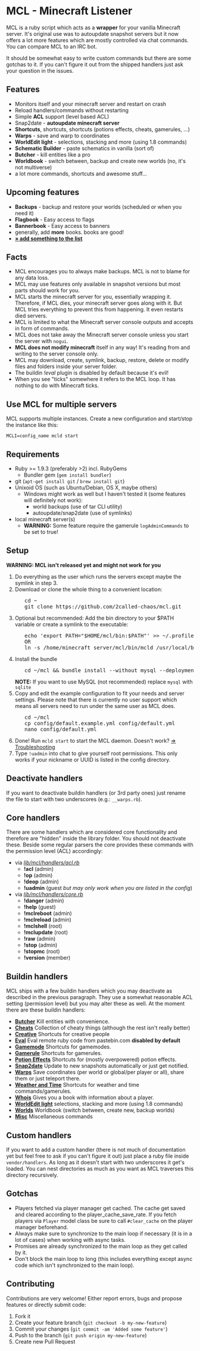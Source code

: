 # MCL - Minecraft Listener

MCL is a ruby script which acts as a **wrapper** for your vanilla Minecraft server. It's original use was to autoupdate snapshot servers but it now offers a lot more features which are mostly controlled via chat commands. You can compare MCL to an IRC bot.

It should be somewhat easy to write custom commands but there are some gotchas to it. If you can't figure it out from
the shipped handlers just ask your question in the issues.



## Features
  * Monitors itself and your minecraft server and restart on crash
  * Reload handlers/commands without restarting
  * Simple **ACL** support (level based ACL)
  * Snap2date - **autoupdate minecraft server**
  * **Shortcuts**, shortcuts, shortcuts (potions effects, cheats, gamerules, ...)
  * **Warps** - save and warp to coordinates
  * **WorldEdit light** - selections, stacking and more (using 1.8 commands)
  * **Schematic Builder** - paste schematics in vanilla (sort of)
  * **Butcher** - kill entities like a pro
  * **Worldbook** - switch between, backup and create new worlds (no, it's not multiverse)
  * a lot more commands, shortcuts and awesome stuff...



## Upcoming features
  * **Backups** - backup and restore your worlds (scheduled or when you need it)
  * **Flagbook** - Easy access to flags
  * **Bannerbook** - Easy access to banners
  * generally, add **more** books. books are good!
  * [**» add something to the list**](https://github.com/2called-chaos/mcl/issues/new)



## Facts
  * MCL encourages you to always make backups. MCL is not to blame for any data loss.
  * MCL may use features only available in snapshot versions but most parts should work for you.
  * MCL starts the minecraft server for you, essentially wrapping it. Therefore, if MCL dies, your minecraft server
    goes along with it. But MCL tries everything to prevent this from happening. It even restarts died servers.
  * MCL is limited to what the Minecraft server console outputs and accepts in form of commands.
  * MCL does not take away the Minecraft server console unless you start the server with `nogui`.
  * **MCL does not modify minecraft** itself in any way! It's reading from and writing to the server console only.
  * MCL may download, create, symlink, backup, restore, delete or modify files and folders inside your server folder.
  * The buildin _!eval_ plugin is disabled by default because it's evil!
  * When you see "ticks" somewhere it refers to the MCL loop. It has nothing to do with Minecraft ticks.


## Use MCL for multiple servers
MCL supports multiple instances. Create a new configuration and start/stop the instance like this:
```
MCLI=config_name mcld start
```

## Requirements
  * Ruby >= 1.9.3 (preferably >2) incl. RubyGems
    * Bundler gem (`gem install bundler`)
  * git (`apt-get install git` / `brew install git`)
  * Unixoid OS (such as Ubuntu/Debian, OS X, maybe others)
    * Windows might work as well but I haven't tested it (some features will definitely not work):
      * world backups (use of tar CLI utility)
      * autoupdate/snap2date (use of symlinks)
  * local minecraft server(s)
    * **WARNING:** Some feature require the gamerule `logAdminCommands` to be set to true!


## Setup
  **WARNING: MCL isn't released yet and might not work for you**

  1. Do everything as the user which runs the servers except maybe the symlink in step 3.
  2. Download or clone the whole thing to a convenient location:
      <pre>
        cd ~
        git clone https://github.com/2called-chaos/mcl.git</pre>
  3. Optional but recommended: Add the bin directory to your $PATH variable or create a symlink to the executable:
      <pre>
        echo 'export PATH="$HOME/mcl/bin:$PATH"' >> ~/.profile && source ~/.profile
        OR
        ln -s /home/minecraft_server/mcl/bin/mcld /usr/local/bin/mcld</pre>
  4. Install the bundle
      <pre>
        cd ~/mcl && bundle install --without mysql --deployment</pre>
     **NOTE:** If you want to use MySQL (not recommended) replace `mysql` with `sqlite`
  5. Copy and edit the example configuration to fit your needs and server settings.
     Please note that there is currently no user support which means all servers need to run under the same user as MCL does.
      <pre>
        cd ~/mcl
        cp config/default.example.yml config/default.yml
        nano config/default.yml</pre>
  6. Done! Run `mcld start` to start the MCL daemon. Doesn't work? [=> Troubleshooting](https://github.com/2called-chaos/mcl/wiki/Troubleshooting)
  7. Type `!uadmin` into chat to give yourself root permissions. This only works if your nickname or UUID is listed in the config directory.



## Deactivate handlers
If you want to deactivate buildin handlers (or 3rd party ones) just rename the file to start with two underscores (e.g.: `__warps.rb`).

## Core handlers
There are some handlers which are considered core functionality and therefore are "hidden" inside the library folder. You should not deactivate these.
Beside some regular parsers the core provides these commands with the permission level (ACL) accordingly:
  * via [_lib/mcl/handlers/acl.rb_](https://github.com/2called-chaos/mcl/blob/master/lib/mcl/handlers/acl.rb)
    * **!acl** (admin)
    * **!op** (admin)
    * **!deop** (admin)
    * **!uadmin** (guest _but may only work when you are listed in the config_)
  * via [_lib/mcl/handlers/core.rb_](https://github.com/2called-chaos/mcl/blob/master/lib/mcl/handlers/core.rb)
    * **!danger** (admin)
    * **!help** (guest)
    * **!mclreboot** (admin)
    * **!mclreload** (admin)
    * **!mclshell** (root)
    * **!mclupdate** (root)
    * **!raw** (admin)
    * **!stop** (admin)
    * **!stopmc** (root)
    * **!version** (member)

## Buildin handlers
MCL ships with a few buildin handlers which you may deactivate as described in the previous paragraph. They use a somewhat reasonable ACL setting
(permission level) but you may alter these as well. At the moment there are these buildin handlers:

  * **[Butcher](https://github.com/2called-chaos/mcl/blob/master/vendor/handlers/_buildin/butcher.rb)** Kill entities with convenience.
  * **[Cheats](https://github.com/2called-chaos/mcl/blob/master/vendor/handlers/_buildin/cheats.rb)** Collection of cheaty things (although the rest isn't really better)
  * **[Creative](https://github.com/2called-chaos/mcl/blob/master/vendor/handlers/_buildin/creative.rb)** Shortcuts for creative people
  * **[Eval](https://github.com/2called-chaos/mcl/blob/master/vendor/handlers/_buildin/__eval.rb)** Eval remote ruby code from pastebin.com **disabled by default**
  * **[Gamemode](https://github.com/2called-chaos/mcl/blob/master/vendor/handlers/_buildin/gamemode.rb)** Shortcuts for gamemodes.
  * **[Gamerule](https://github.com/2called-chaos/mcl/blob/master/vendor/handlers/_buildin/gamerule.rb)** Shortcuts for gamerules.
  * **[Potion Effects](https://github.com/2called-chaos/mcl/blob/master/vendor/handlers/_buildin/potion_effects.rb)** Shortcuts for (mostly overpowered) potion effects.
  * **[Snap2date](https://github.com/2called-chaos/mcl/blob/master/vendor/handlers/_buildin/snap2date.rb)** Update to new snapshots automatically or just get notified.
  * **[Warps](https://github.com/2called-chaos/mcl/blob/master/vendor/handlers/_buildin/warps.rb)** Save coordinates (per world or global/per player or all), share them or just teleport there.
  * **[Weather and Time](https://github.com/2called-chaos/mcl/blob/master/vendor/handlers/_buildin/weather_and_time.rb)** Shortcuts for weather and time commands/gamerules.
  * **[Whois](https://github.com/2called-chaos/mcl/blob/master/vendor/handlers/_buildin/whois.rb)** Gives you a book with information about a player.
  * **[WorldEdit light](https://github.com/2called-chaos/mcl/blob/master/vendor/handlers/_buildin/world_edit_light.rb)** selections, stacking and more (using 1.8 commands)
  * **[Worlds](https://github.com/2called-chaos/mcl/blob/master/vendor/handlers/_buildin/worlds.rb)** Worldbook (switch between, create new, backup worlds)
  * **[Misc](https://github.com/2called-chaos/mcl/blob/master/vendor/handlers/_buildin/misc.rb)** Miscellaneous commands

## Custom handlers
If you want to add a custom handler (there is not much of documentation yet but feel free to ask if you can't figure it out) just place a ruby file inside `vendor/handlers`. As long as it doesn't start with two underscores it get's loaded. You can nest directories as much as you want as MCL traverses this directory recursively.



## Gotchas
  * Players fetched via player manager get cached. The cache get saved and cleared according to the player_cache_save_rate.
    If you fetch players via `Player` model class be sure to call `#clear_cache` on the player manager beforehand.
  * Always make sure to synchronize to the main loop if necessary (it is in a lot of cases) when working with async tasks.
  * Promises are already synchronized to the main loop as they get called by it.
  * Don't block the main loop to long (this includes everything except async code which isn't synchronized to the main loop).



## Contributing
  Contributions are very welcome! Either report errors, bugs and propose features or directly submit code:

  1. Fork it
  2. Create your feature branch (`git checkout -b my-new-feature`)
  3. Commit your changes (`git commit -am 'Added some feature'`)
  4. Push to the branch (`git push origin my-new-feature`)
  5. Create new Pull Request

